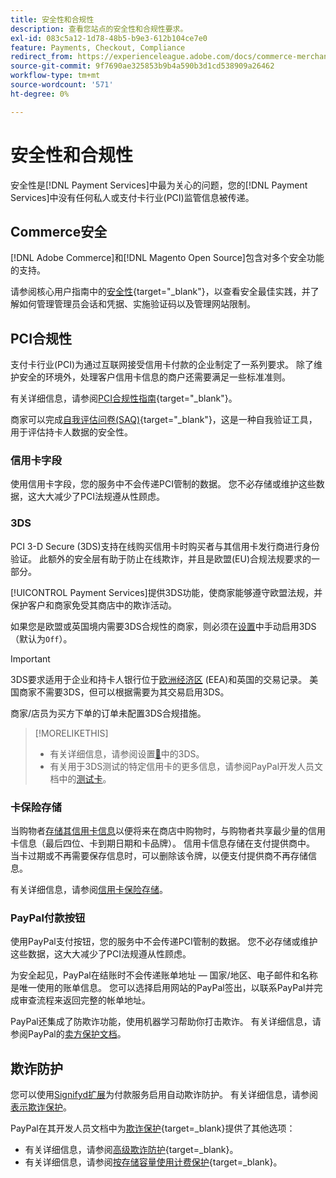 ```yaml
---
title: 安全性和合规性
description: 查看您站点的安全性和合规性要求。
exl-id: 083c5a12-1d78-48b5-b9e3-612b104ce7e0
feature: Payments, Checkout, Compliance
redirect_from: https://experienceleague.adobe.com/docs/commerce-merchant-services/payment-services/security.html
source-git-commit: 9f7690ae325853b9b4a590b3d1cd538909a26462
workflow-type: tm+mt
source-wordcount: '571'
ht-degree: 0%

---
```


# 安全性和合规性

安全性是[!DNL Payment Services]中最为关心的问题，您的[!DNL Payment Services]中没有任何私人或支付卡行业(PCI)监管信息被传递。

## Commerce安全

[!DNL Adobe Commerce]和[!DNL Magento Open Source]包含对多个安全功能的支持。

请参阅核心用户指南中的[安全性](https://experienceleague.adobe.com/en/docs/commerce-admin/systems/security/security){target="_blank"}，以查看安全最佳实践，并了解如何管理管理员会话和凭据、实施验证码以及管理网站限制。

## PCI合规性

支付卡行业(PCI)为通过互联网接受信用卡付款的企业制定了一系列要求。 除了维护安全的环境外，处理客户信用卡信息的商户还需要满足一些标准准则。

有关详细信息，请参阅[PCI合规性指南](https://experienceleague.adobe.com/en/docs/commerce-admin/start/compliance/payments/compliance-pci){target="_blank"}。

商家可以完成[自我评估问卷(SAQ)](https://www.pcisecuritystandards.org/pci_security/completing_self_assessment){target="_blank"}，这是一种自我验证工具，用于评估持卡人数据的安全性。

### 信用卡字段

使用信用卡字段，您的服务中不会传递PCI管制的数据。 您不必存储或维护这些数据，这大大减少了PCI法规遵从性顾虑。

### 3DS

PCI 3-D Secure (3DS)支持在线购买信用卡时购买者与其信用卡发行商进行身份验证。 此额外的安全层有助于防止在线欺诈，并且是欧盟(EU)合规法规要求的一部分。

[!UICONTROL Payment Services]提供3DS功能，使商家能够遵守欧盟法规，并保护客户和商家免受其商店中的欺诈活动。

如果您是欧盟或英国境内需要3DS合规性的商家，则必须在[设置](settings.md#credit-card-fields)中手动启用3DS（默认为`Off`）。

>[!IMPORTANT]
>
>3DS要求适用于企业和持卡人银行位于[欧洲经济区](https://www.efta.int/eea) (EEA)和英国的交易记录。 美国商家不需要3DS，但可以根据需要为其交易启用3DS。

商家/店员为买方下单的订单未配置3DS合规措施。

>[!MORELIKETHIS]
>
> * 有关详细信息，请参阅设置[&#128279;](settings.md#3ds)中的3DS。
> * 有关用于3DS测试的特定信用卡的更多信息，请参阅PayPal开发人员文档中的[测试卡](https://developer.paypal.com/docs/checkout/advanced/customize/3d-secure/test/)。

### 卡保险存储

当购物者[存储其信用卡信息](vaulting.md)以便将来在商店中购物时，与购物者共享最少量的信用卡信息（最后四位、卡到期日期和卡品牌）。 信用卡信息存储在支付提供商中。 当卡过期或不再需要保存信息时，可以删除该令牌，以便支付提供商不再存储信息。

有关详细信息，请参阅[信用卡保险存储](vaulting.md)。

### PayPal付款按钮

使用PayPal支付按钮，您的服务中不会传递PCI管制的数据。 您不必存储或维护这些数据，这大大减少了PCI法规遵从性顾虑。

为安全起见，PayPal在结账时不会传递账单地址 — 国家/地区、电子邮件和名称是唯一使用的账单信息。 您可以选择启用网站的PayPal签出，以联系PayPal并完成审查流程来返回完整的帐单地址。

PayPal还集成了防欺诈功能，使用机器学习帮助你打击欺诈。 有关详细信息，请参阅PayPal的[卖方保护文档](https://www.paypal.com/us/webapps/mpp/security/seller-protection)。

## 欺诈防护

您可以使用[Signifyd扩展](https://commercemarketplace.adobe.com/signifyd-module-connect.html)为付款服务启用自动欺诈防护。 有关详细信息，请参阅[表示欺诈保护](fraud-protection.md)。

PayPal在其开发人员文档中为[欺诈保护](https://www.paypal.com/us/cshelp/article/what-is-fraud-protection-help1014){target=_blank}提供了其他选项：

* 有关详细信息，请参阅[高级欺诈防护](https://www.paypal.com/us/enterprise/fraud-protection-advanced#fraud-protection-advanced){target=_blank}。
* 有关详细信息，请参阅[按存储容量使用计费保护](https://www.paypal.com/us/cshelp/article/what-is-chargeback-protection-help608){target=_blank}。
